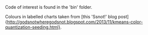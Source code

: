 Code of interest is found in the 'bin' folder.

Colours in labelled charts taken from [this 'Ssnot!' blog post]{http://godsnotwheregodsnot.blogspot.com/2013/11/kmeans-color-quantization-seeding.html}.